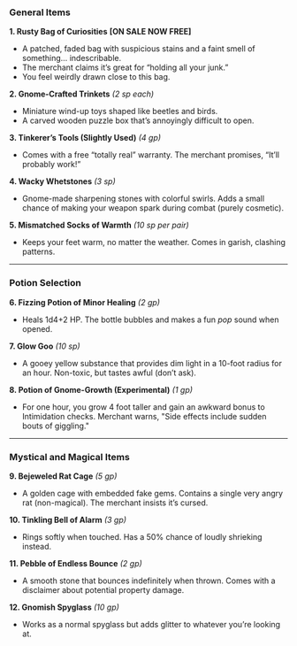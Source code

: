 ### General Items

**1. Rusty Bag of Curiosities** **[ON SALE NOW FREE]**

- A patched, faded bag with suspicious stains and a faint smell of something… indescribable.
- The merchant claims it’s great for “holding all your junk.” 
- You feel weirdly drawn close to this bag.

**2. Gnome-Crafted Trinkets** _(2 sp each)_

- Miniature wind-up toys shaped like beetles and birds.
- A carved wooden puzzle box that’s annoyingly difficult to open.

**3. Tinkerer’s Tools (Slightly Used)** _(4 gp)_

- Comes with a free “totally real” warranty. The merchant promises, “It’ll probably work!”

**4. Wacky Whetstones** _(3 sp)_

- Gnome-made sharpening stones with colorful swirls. Adds a small chance of making your weapon spark during combat (purely cosmetic).

**5. Mismatched Socks of Warmth** _(10 sp per pair)_

- Keeps your feet warm, no matter the weather. Comes in garish, clashing patterns.

---

### Potion Selection

**6. Fizzing Potion of Minor Healing** _(2 gp)_

- Heals 1d4+2 HP. The bottle bubbles and makes a fun _pop_ sound when opened.

**7. Glow Goo** _(10 sp)_

- A gooey yellow substance that provides dim light in a 10-foot radius for an hour. Non-toxic, but tastes awful (don’t ask).

**8. Potion of Gnome-Growth (Experimental)** _(1 gp)_

- For one hour, you grow 4 foot taller and gain an awkward bonus to Intimidation checks. Merchant warns, "Side effects include sudden bouts of giggling."

---

### Mystical and Magical Items

**9. Bejeweled Rat Cage** _(5 gp)_

- A golden cage with embedded fake gems. Contains a single very angry rat (non-magical). The merchant insists it’s cursed.

**10. Tinkling Bell of Alarm** _(3 gp)_

- Rings softly when touched. Has a 50% chance of loudly shrieking instead.

**11. Pebble of Endless Bounce** _(2 gp)_

- A smooth stone that bounces indefinitely when thrown. Comes with a disclaimer about potential property damage.

**12. Gnomish Spyglass** _(10 gp)_

- Works as a normal spyglass but adds glitter to whatever you’re looking at.
